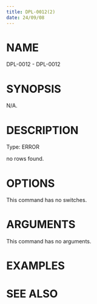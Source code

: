 ```yaml
---
title: DPL-0012(2)
date: 24/09/08
---
```


# NAME

DPL-0012 - DPL-0012

# SYNOPSIS

N/A.

# DESCRIPTION

Type: ERROR

no rows found.

# OPTIONS

This command has no switches.

# ARGUMENTS

This command has no arguments.

# EXAMPLES

# SEE ALSO
